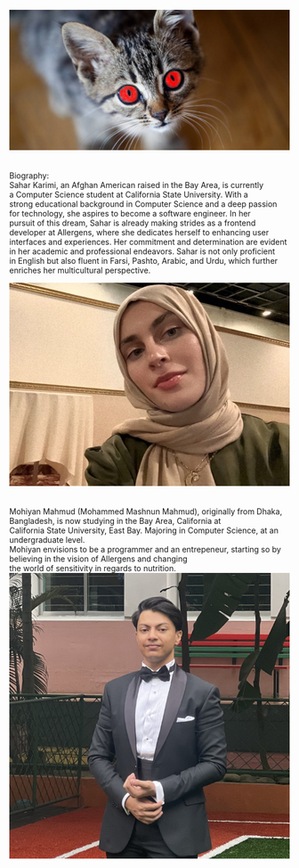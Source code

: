![](Images/Thinking-of-getting-a-cat.jpg)
<br>
<br>
<br>
Biography:
<br>
Sahar Karimi, an Afghan American raised in the Bay Area, is currently
<br>
a Computer Science student at California State University. With a 
<br>
strong educational background in Computer Science and a deep passion 
<br>
for technology, she aspires to become a software engineer. In her
<br>
pursuit of this dream, Sahar is already making strides as a frontend 
<br>
developer at Allergens, where she dedicates herself to enhancing user 
<br>
interfaces and experiences. Her commitment and determination are evident
<br>
in her academic and professional endeavors. Sahar is not only proficient 
<br>
in English but also fluent in Farsi, Pashto, Arabic, and Urdu, which further 
<br>
enriches her multicultural perspective.

![](Images/SaharKarimi.jpg) <br><br><br>
Mohiyan Mahmud (Mohammed Mashnun Mahmud), originally from Dhaka, Bangladesh, is now studying in the Bay Area, California at <br>
California State University, East Bay. Majoring in Computer Science, at an undergraduate level. <br>
Mohiyan envisions to be a programmer and an entrepeneur, starting so by believing in the vision of Allergens and changing <br>
the world of sensitivity in regards to nutrition. <br>
![](Images/Mohiyan.jpeg)
